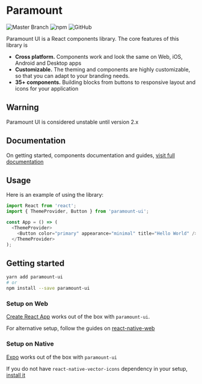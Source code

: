 # Paramount

![Master Branch](https://github.com/WeTrustPlatform/paramount/workflows/Master%20Branch/badge.svg)
![npm](https://img.shields.io/npm/v/paramount-ui.svg) ![GitHub](https://img.shields.io/github/license/wetrustplatform/paramount.svg)

Paramount UI is a React components library. The core features of this library is

- **Cross platform.** Components work and look the same on Web, iOS, Android and Desktop apps
- **Customizable.** The theming and components are highly customizable, so that you can adapt to your branding needs.
- **35+ components.** Building blocks from buttons to responsive layout and icons for your application

## Warning

Paramount UI is considered unstable until version 2.x

## Documentation

On getting started, components documentation and guides, [visit full documentation](https://wetrustplatform.github.io/paramount/)

## Usage

Here is an example of using the library:

```ts
import React from 'react';
import { ThemeProvider, Button } from 'paramount-ui';

const App = () => (
  <ThemeProvider>
    <Button color="primary" appearance="minimal" title="Hello World" />
  </ThemeProvider>
);
```

## Getting started

```bash
yarn add paramount-ui
# or
npm install --save paramount-ui
```

### Setup on Web

[Create React App](https://facebook.github.io/create-react-app/) works out of the box with `paramount-ui`.

For alternative setup, follow the guides on [react-native-web](https://github.com/necolas/react-native-web/blob/master/docs/guides/getting-started.md)

### Setup on Native

[Expo](https://expo.io/) works out of the box with `paramount-ui`

If you do not have `react-native-vector-icons` dependency in your setup, [install it](https://github.com/oblador/react-native-vector-icons)

